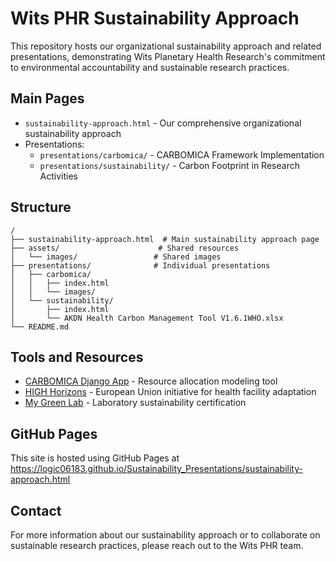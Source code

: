 # Wits PHR Sustainability Approach

This repository hosts our organizational sustainability approach and related presentations, demonstrating Wits Planetary Health Research's commitment to environmental accountability and sustainable research practices.

## Main Pages
- `sustainability-approach.html` - Our comprehensive organizational sustainability approach
- Presentations:
  - `presentations/carbomica/` - CARBOMICA Framework Implementation
  - `presentations/sustainability/` - Carbon Footprint in Research Activities

## Structure
```
/
├── sustainability-approach.html  # Main sustainability approach page
├── assets/                      # Shared resources
│   └── images/                 # Shared images
├── presentations/              # Individual presentations
│   ├── carbomica/
│   │   ├── index.html
│   │   └── images/
│   └── sustainability/
│       ├── index.html
│       └── AKDN Health Carbon Management Tool V1.6.1WHO.xlsx
└── README.md
```

## Tools and Resources
- [CARBOMICA Django App](https://github.com/Logic06183/Carbomica_App_Django) - Resource allocation modeling tool
- [HIGH Horizons](https://www.high-horizons.eu/) - European Union initiative for health facility adaptation
- [My Green Lab](https://www.mygreenlab.org/) - Laboratory sustainability certification

## GitHub Pages
This site is hosted using GitHub Pages at https://logic06183.github.io/Sustainability_Presentations/sustainability-approach.html

## Contact
For more information about our sustainability approach or to collaborate on sustainable research practices, please reach out to the Wits PHR team.
